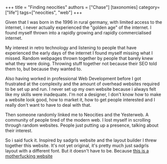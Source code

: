 +++
title = "Finding neocities"
authors = ["Chase"]
[taxonomies]
category=["life"]
tags=["neocities", "web"]
+++

Given that I was born in the 1996 in rural germany, with limited access to the internet, i never actually experienced the "golden age" of the internet. I found myself thrown into a rapidly growing and rapidly commercialised internet. 

My interest in retro technology and listening to people that have experienced the early days of the internet I found 
myself missing what I missed. Random webpages thrown together by people that barely knew what they were doing. 
Throwing stuff together not because their SEO told them to, but because they wanted to.

Also having worked in professional Web Development before I got frustrated at the complexity and the amount of overhead 
websites required to be set up and run. I never set up my own website because i always felt like my skills were inadequate. 
I'm not a designer, I don't know how to make a website look good, how to market it, how to get people interested and I 
really don't want to have to deal with that.

Then someone randomly linked me to Neocities and the Yesterweb. A community of people tired of the modern web. 
I lost myself in scrolling through random websites. People just putting up a presence, talking about their interest.

So i said fuck it. Inspired by sadgrls website and the layout builder I threw together this website. 
It's not yet original, it's pretty much just sadgrls layout with a different font. But it doesn't have to be. Because [this is a motherfucking website](http://motherfuckingwebsite.com/)